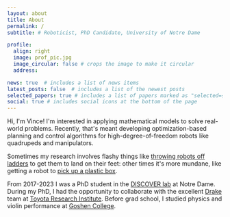 ```yaml
---
layout: about
title: About
permalink: /
subtitle: # Roboticist, PhD Candidate, University of Notre Dame

profile:
  align: right
  image: prof_pic.jpg
  image_circular: false # crops the image to make it circular
  address:

news: true  # includes a list of news items
latest_posts: false  # includes a list of the newest posts
selected_papers: true # includes a list of papers marked as "selected={true}"
social: true # includes social icons at the bottom of the page
---
```


Hi, I'm Vince! I'm interested in applying mathematical models to solve
real-world problems. Recently, that's meant developing optimization-based
planning and control algorithms for high-degree-of-freedom robots like
quadrupeds and manipulators. 

Sometimes my research involves flashy things like
[throwing robots off ladders](https://youtu.be/FRcyfp-9x5o?t=198) to get them to land
on their feet: other times it's more mundane, like getting a robot to
[pick up a plastic box](https://youtu.be/-lJWiGdBPfQ?t=131).

From 2017-2023 I was a PhD student in the [DISCOVER
lab](https://sites.google.com/a/nd.edu/discoverlab/) at Notre
Dame. During my PhD, I had the opportunity to collaborate with the excellent
[Drake](https://drake.mit.edu) team at 
[Toyota Research Institute](https://www.tri.global/). Before grad school, I
studied physics and violin performance at 
[Goshen College](https://goshen.edu). 

